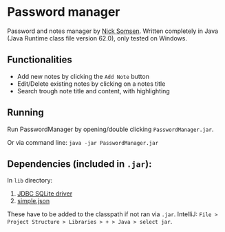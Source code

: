 # Password manager
Password and notes manager by [Nick Somsen](mailto:nicksomsen@gmail.com). Written completely in Java (Java Runtime class file version 62.0), only tested on Windows.

## Functionalities
- Add new notes by clicking the `Add Note` button
- Edit/Delete existing notes by clicking on a notes title
- Search trough note title and content, with highlighting

## Running
Run PasswordManager by opening/double clicking `PasswordManager.jar`.

Or via command line: `java -jar PasswordManager.jar`

## Dependencies (included in `.jar`):
In `lib` directory:
1. [JDBC SQLite driver](https://mvnrepository.com/artifact/org.xerial/sqlite-jdbc)
2. [simple.json](https://code.google.com/archive/p/json-simple/downloads)

These have to be added to the classpath if not ran via `.jar`. 
IntelliJ: `File > Project Structure > Libraries > + > Java > select jar`.
